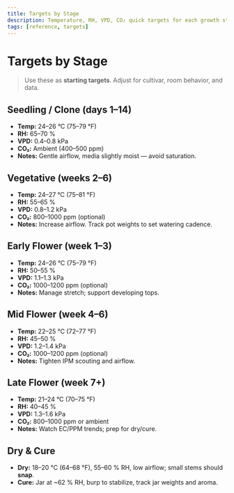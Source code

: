 ```yaml
---
title: Targets by Stage
description: Temperature, RH, VPD, CO₂ quick targets for each growth stage.
tags: [reference, targets]
---
```


# Targets by Stage

> Use these as **starting targets**. Adjust for cultivar, room behavior, and data.

## Seedling / Clone (days 1–14)

- **Temp:** 24–26 °C (75–79 °F)
- **RH:** 65–70 %
- **VPD:** 0.4–0.8 kPa
- **CO₂:** Ambient (400–500 ppm)
- **Notes:** Gentle airflow, media slightly moist — avoid saturation.

## Vegetative (weeks 2–6)

- **Temp:** 24–27 °C (75–81 °F)
- **RH:** 55–65 %
- **VPD:** 0.8–1.2 kPa
- **CO₂:** 800–1000 ppm (optional)
- **Notes:** Increase airflow. Track pot weights to set watering cadence.

## Early Flower (week 1–3)

- **Temp:** 24–26 °C (75–79 °F)
- **RH:** 50–55 %
- **VPD:** 1.1–1.3 kPa
- **CO₂:** 1000–1200 ppm (optional)
- **Notes:** Manage stretch; support developing tops.

## Mid Flower (week 4–6)

- **Temp:** 22–25 °C (72–77 °F)
- **RH:** 45–50 %
- **VPD:** 1.2–1.4 kPa
- **CO₂:** 1000–1200 ppm (optional)
- **Notes:** Tighten IPM scouting and airflow.

## Late Flower (week 7+)

- **Temp:** 21–24 °C (70–75 °F)
- **RH:** 40–45 %
- **VPD:** 1.3–1.6 kPa
- **CO₂:** 800–1000 ppm or ambient
- **Notes:** Watch EC/PPM trends; prep for dry/cure.

## Dry & Cure

- **Dry:** 18–20 °C (64–68 °F), 55–60 % RH, low airflow; small stems should **snap**.
- **Cure:** Jar at ~62 % RH, burp to stabilize, track jar weights and aroma.
